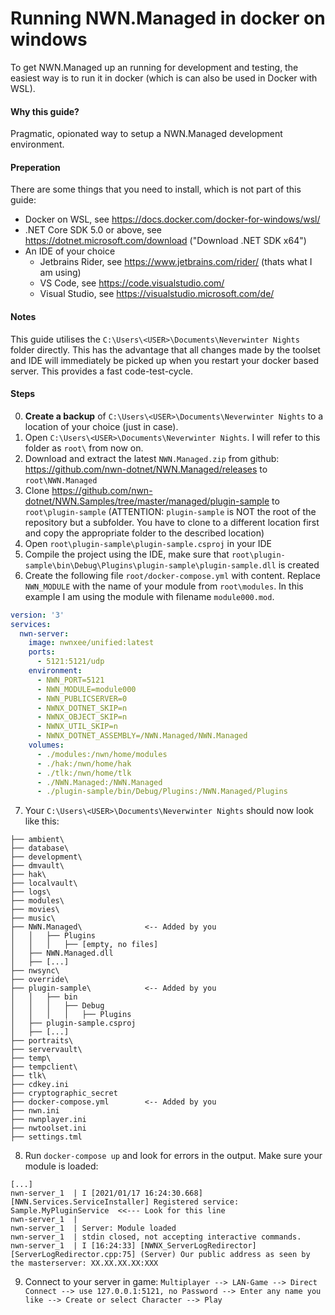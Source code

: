 ﻿# Running NWN.Managed in docker on windows

To get NWN.Managed up an running for development and testing, the easiest way
is to run it in docker (which is can also be used in Docker with WSL).

#### Why this guide?
Pragmatic, opionated way to setup a NWN.Managed development environment.

#### Preperation
There are some things that you need to install, which is not part of this guide:

- Docker on WSL, see https://docs.docker.com/docker-for-windows/wsl/
- .NET Core SDK 5.0 or above, see https://dotnet.microsoft.com/download ("Download .NET SDK x64")
- An IDE of your choice
    - Jetbrains Rider, see https://www.jetbrains.com/rider/ (thats what I am using)
    - VS Code, see https://code.visualstudio.com/
    - Visual Studio, see https://visualstudio.microsoft.com/de/

#### Notes

This guide utilises the `C:\Users\<USER>\Documents\Neverwinter Nights` folder directly. This has the advantage that all changes
made by the toolset and IDE will immediately be picked up when you restart your docker based server. This provides a fast code-test-cycle.


#### Steps
0. **Create a backup** of `C:\Users\<USER>\Documents\Neverwinter Nights` to a location of your choice (just in case).
1. Open `C:\Users\<USER>\Documents\Neverwinter Nights`. I will refer to this folder as `root\` from now on.
2. Download and extract the latest `NWN.Managed.zip` from github: https://github.com/nwn-dotnet/NWN.Managed/releases to `root\NWN.Managed`
3. Clone https://github.com/nwn-dotnet/NWN.Samples/tree/master/managed/plugin-sample to `root\plugin-sample` (ATTENTION: `plugin-sample` is NOT the root of the repository but a subfolder. You have to clone to a different location first and copy the appropriate folder to the described location)
4. Open `root\plugin-sample\plugin-sample.csproj` in your IDE
5. Compile the project using the IDE, make sure that `root\plugin-sample\bin\Debug\Plugins\plugin-sample\plugin-sample.dll` is created
6. Create the following file `root/docker-compose.yml` with content. Replace `NWN_MODULE` with the name of your module from `root\modules`.
   In this example I am using the module with filename `module000.mod`.

````yml
version: '3'
services:
  nwn-server:
    image: nwnxee/unified:latest
    ports:
      - 5121:5121/udp
    environment:
      - NWN_PORT=5121
      - NWN_MODULE=module000
      - NWN_PUBLICSERVER=0
      - NWNX_DOTNET_SKIP=n
      - NWNX_OBJECT_SKIP=n
      - NWNX_UTIL_SKIP=n
      - NWNX_DOTNET_ASSEMBLY=/NWN.Managed/NWN.Managed
    volumes:
      - ./modules:/nwn/home/modules
      - ./hak:/nwn/home/hak
      - ./tlk:/nwn/home/tlk
      - ./NWN.Managed:/NWN.Managed
      - ./plugin-sample/bin/Debug/Plugins:/NWN.Managed/Plugins
````

7. Your `C:\Users\<USER>\Documents\Neverwinter Nights` should now look like this:

````
├── ambient\
├── database\
├── development\
├── dmvault\
├── hak\
├── localvault\
├── logs\
├── modules\
├── movies\
├── music\
├── NWN.Managed\              <-- Added by you
│   │   ├── Plugins
│   │   │   ├── [empty, no files]
│   ├── NWN.Managed.dll
│   ├── [...]
├── nwsync\
├── override\
├── plugin-sample\            <-- Added by you
│   │   ├── bin
│   │   │   ├── Debug
│   │   │   │   ├── Plugins
│   ├── plugin-sample.csproj
│   ├── [...]
├── portraits\
├── servervault\
├── temp\
├── tempclient\
├── tlk\
├── cdkey.ini
├── cryptographic_secret
├── docker-compose.yml        <-- Added by you
├── nwn.ini
├── nwnplayer.ini
├── nwtoolset.ini
├── settings.tml
````

8. Run `docker-compose up` and look for errors in the output. Make sure your module is loaded:

````log
[...]
nwn-server_1  | I [2021/01/17 16:24:30.668] [NWN.Services.ServiceInstaller] Registered service: Sample.MyPluginService  <<--- Look for this line
nwn-server_1  |
nwn-server_1  | Server: Module loaded
nwn-server_1  | stdin closed, not accepting interactive commands.
nwn-server_1  | I [16:24:33] [NWNX_ServerLogRedirector] [ServerLogRedirector.cpp:75] (Server) Our public address as seen by the masterserver: XX.XX.XX.XX:XXX
````   

9. Connect to your server in game: `Multiplayer --> LAN-Game --> Direct Connect --> use 127.0.0.1:5121, no Password --> Enter any name you like --> Create or select Character --> Play`
